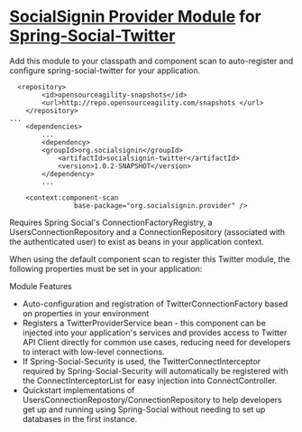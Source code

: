 <a href="https://github.com/socialsignin/socialsignin-provider">SocialSignin Provider Module</a> for <a href="https://github.com/SpringSource/spring-social-twitter">Spring-Social-Twitter</a>
======================================================

Add this module to your classpath and component scan to auto-register and configure spring-social-twitter for your
application.
```
  <repository>
        <id>opensourceagility-snapshots</id>
        <url>http://repo.opensourceagility.com/snapshots </url>
    </repository>
...
    <dependencies>
        ...
        <dependency>
        <groupId>org.socialsignin</groupId>
            <artifactId>socialsignin-twitter</artifactId>
            <version>1.0.2-SNAPSHOT</version>
        </dependency>
        ...
```
```
    <context:component-scan
                base-package="org.socialsignin.provider" />
```

Requires Spring Social's ConnectionFactoryRegistry, a UsersConnectionRepository and a ConnectionRepository (associated with the authenticated user) to exist as beans in your application context.

When using the default component scan to register this Twitter module, the following properties must be set in your application:

Module Features

- Auto-configuration and registration of TwitterConnectionFactory based on properties in your environment
- Registers a TwitterProviderService bean - this component can be injected into your application's services and provides
access to Twitter API Client directly for common use cases, reducing need for developers to interact with low-level connections.
- If Spring-Social-Security is used, the TwitterConnectInterceptor required by Spring-Social-Security will 
automatically be registered with the ConnectInterceptorList for easy injection into ConnectController.
- Quickstart implementations of UsersConnectionRepostory/ConnectionRepository to help developers get up and running
using Spring-Social without needing to set up databases in the first instance.
